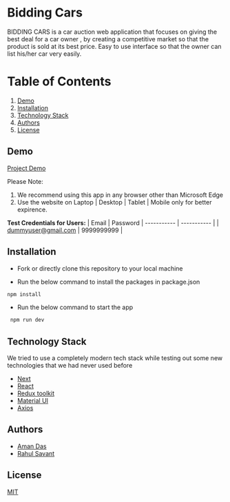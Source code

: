 # Bidding Cars

BIDDING CARS is a car auction web application that focuses on giving the best deal for a car owner , by creating a competitive market so that the product is sold at its best price. Easy to use interface so that the owner can list his/her car very easily.

# Table of Contents

1. [Demo](#demo)
2. [Installation](#installation)
3. [Technology Stack](#technology-stack)
4. [Authors](#authors)
5. [License](#license)

## Demo

[Project Demo](https://biddingcars.netlify.app)

Please Note:

1. We recommend using this app in any browser other than Microsoft Edge
2. Use the website on Laptop | Desktop | Tablet | Mobile only for better expirence.

**Test Credentials for Users:**
| Email | Password
| ----------- | -----------  |
| dummyuser@gmail.com | 9999999999 |


## Installation

- Fork or directly clone this repository to your local machine

- Run the below command to install the packages in package.json

```bash
npm install
```

- Run the below command to start the app

```bash
 npm run dev
```

## Technology Stack

We tried to use a completely modern tech stack while testing out some new technologies that we had never used before

- [Next](https://nextjs.org/)
- [React](https://reactjs.org/)
- [Redux toolkit](https://redux-toolkit.js.org/)
- [Material UI](https://mui.com/)
- [Axios](https://axios-http.com/docs/intro)

## Authors

- [Aman Das](https://github.com/AmanDas2000)
- [Rahul Savant](https://github.com/rahulsawant17)

## License

[MIT](https://opensource.org/licenses/MIT)
